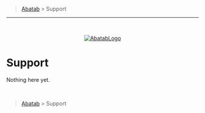 > [Abatab][AbatabCurrentBranchUrl] > Support

***

<br>
<div align="center">

  [![AbatabLogo][AbatabLogo]][AbatabCurrentBranchUrl]

</div>

# Support

Nothing here yet.

<br>

> [Abatab][AbatabCurrentBranchUrl] > Support

<!-- REFERENCE LINKS -->
[AbatabCurrentBranchUrl]: ../../../README.md
[AbatabLogo]: ../../Logos/RepositoryLogo.png
